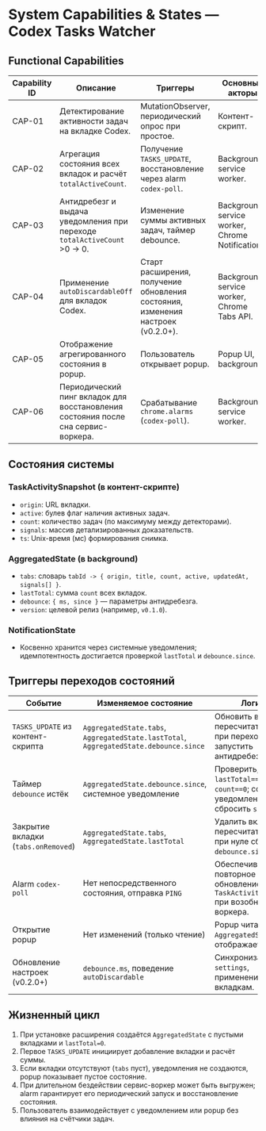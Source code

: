 # System Capabilities & States — Codex Tasks Watcher

## Functional Capabilities

| Capability ID | Описание | Триггеры | Основные акторы | Артефакты состояния |
|---------------|----------|----------|-----------------|---------------------|
| CAP-01 | Детектирование активности задач на вкладке Codex. | MutationObserver, периодический опрос при простое. | Контент-скрипт. | `TaskActivitySnapshot` (см. схемы DTO). |
| CAP-02 | Агрегация состояния всех вкладок и расчёт `totalActiveCount`. | Получение `TASKS_UPDATE`, восстановление через alarm `codex-poll`. | Background service worker. | `AggregatedState.tabs`, `AggregatedState.lastTotal`. |
| CAP-03 | Антидребезг и выдача уведомления при переходе `totalActiveCount` >0 → 0. | Изменение суммы активных задач, таймер debounce. | Background service worker, Chrome Notifications. | `AggregatedState.debounce`. |
| CAP-04 | Применение `autoDiscardableOff` для вкладок Codex. | Старт расширения, получение обновления состояния, изменения настроек (v0.2.0+). | Background service worker, Chrome Tabs API. | Нет дополнительного состояния, действует напрямую. |
| CAP-05 | Отображение агрегированного состояния в popup. | Пользователь открывает popup. | Popup UI, background. | Кэш состояния (чтение из `chrome.storage.session.state`). |
| CAP-06 | Периодический пинг вкладок для восстановления состояния после сна сервис-воркера. | Срабатывание `chrome.alarms` (`codex-poll`). | Background service worker. | Запрос `PING` → вкладка отвечает актуальным `TASKS_UPDATE`. |

## Состояния системы

### TaskActivitySnapshot (в контент-скрипте)
- `origin`: URL вкладки.
- `active`: булев флаг наличия активных задач.
- `count`: количество задач (по максимуму между детекторами).
- `signals`: массив детализированных доказательств.
- `ts`: Unix-время (мс) формирования снимка.

### AggregatedState (в background)
- `tabs`: словарь `tabId -> { origin, title, count, active, updatedAt, signals[] }`.
- `lastTotal`: сумма `count` всех вкладок.
- `debounce`: `{ ms, since }` — параметры антидребезга.
- `version`: целевой релиз (например, `v0.1.0`).

### NotificationState
- Косвенно хранится через системные уведомления; идемпотентность достигается проверкой `lastTotal` и `debounce.since`.

## Триггеры переходов состояний

| Событие | Изменяемое состояние | Логика |
|---------|----------------------|--------|
| `TASKS_UPDATE` из контент-скрипта | `AggregatedState.tabs`, `AggregatedState.lastTotal`, `AggregatedState.debounce.since` | Обновить вкладку, пересчитать сумму, при переходе в 0 запустить антидребезг. |
| Таймер `debounce` истёк | `AggregatedState.debounce.since`, системное уведомление | Проверить, что `lastTotal==0` и все `count==0`; создать уведомление, сбросить `since`. |
| Закрытие вкладки (`tabs.onRemoved`) | `AggregatedState.tabs`, `AggregatedState.lastTotal` | Удалить вкладку, пересчитать сумму, при нуле сбросить `debounce.since`. |
| Alarm `codex-poll` | Нет непосредственного состояния, отправка `PING` | Обеспечивает повторное обновление `TaskActivitySnapshot` при возобновлении воркера. |
| Открытие popup | Нет изменений (только чтение) | Popup читает `AggregatedState` и отображает данные. |
| Обновление настроек (v0.2.0+) | `debounce.ms`, поведение `autoDiscardable` | Синхронизация `settings`, применение к вкладкам. |

## Жизненный цикл

1. При установке расширения создаётся `AggregatedState` с пустыми вкладками и `lastTotal=0`.
2. Первое `TASKS_UPDATE` инициирует добавление вкладки и расчёт суммы.
3. Если вкладки отсутствуют (`tabs` пуст), уведомления не создаются, popup показывает пустое состояние.
4. При длительном бездействии сервис-воркер может быть выгружен; alarm гарантирует его периодический запуск и восстановление состояния.
5. Пользователь взаимодействует с уведомлением или popup без влияния на счётчики задач.

